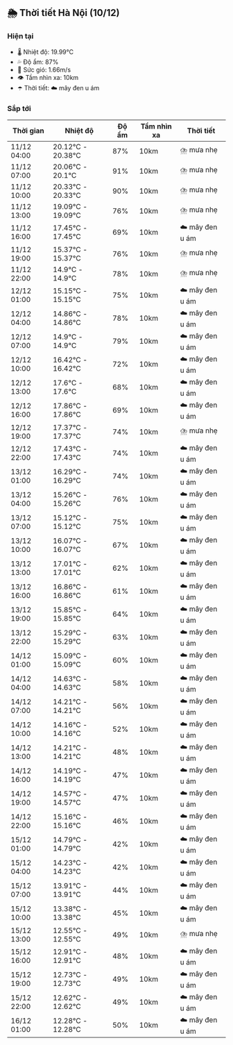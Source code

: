 ## 🌦️ Thời tiết Hà Nội (10/12)

### Hiện tại

- 🌡️ Nhiệt độ: 19.99℃
- 💦 Độ ẩm: 87%
- 💨 Sức gió: 1.66m/s
- 👁️ Tầm nhìn xa: 10km
- ☂️ Thời tiết: ☁️ mây đen u ám

### Sắp tới

| Thời gian | Nhiệt độ | Độ ẩm | Tầm nhìn xa | Thời tiết |
| --- | --- | --- | --- | --- |
| 11/12 04:00 | 20.12℃ - 20.38℃ | 87% | 10km | ⛈️ mưa nhẹ |
| 11/12 07:00 | 20.06℃ - 20.1℃ | 91% | 10km | ⛈️ mưa nhẹ |
| 11/12 10:00 | 20.33℃ - 20.33℃ | 90% | 10km | ⛈️ mưa nhẹ |
| 11/12 13:00 | 19.09℃ - 19.09℃ | 76% | 10km | ⛈️ mưa nhẹ |
| 11/12 16:00 | 17.45℃ - 17.45℃ | 69% | 10km | ☁️ mây đen u ám |
| 11/12 19:00 | 15.37℃ - 15.37℃ | 76% | 10km | ⛈️ mưa nhẹ |
| 11/12 22:00 | 14.9℃ - 14.9℃ | 78% | 10km | ⛈️ mưa nhẹ |
| 12/12 01:00 | 15.15℃ - 15.15℃ | 75% | 10km | ☁️ mây đen u ám |
| 12/12 04:00 | 14.86℃ - 14.86℃ | 78% | 10km | ☁️ mây đen u ám |
| 12/12 07:00 | 14.9℃ - 14.9℃ | 79% | 10km | ☁️ mây đen u ám |
| 12/12 10:00 | 16.42℃ - 16.42℃ | 72% | 10km | ☁️ mây đen u ám |
| 12/12 13:00 | 17.6℃ - 17.6℃ | 68% | 10km | ☁️ mây đen u ám |
| 12/12 16:00 | 17.86℃ - 17.86℃ | 69% | 10km | ☁️ mây đen u ám |
| 12/12 19:00 | 17.37℃ - 17.37℃ | 74% | 10km | ⛈️ mưa nhẹ |
| 12/12 22:00 | 17.43℃ - 17.43℃ | 74% | 10km | ☁️ mây đen u ám |
| 13/12 01:00 | 16.29℃ - 16.29℃ | 74% | 10km | ☁️ mây đen u ám |
| 13/12 04:00 | 15.26℃ - 15.26℃ | 76% | 10km | ☁️ mây đen u ám |
| 13/12 07:00 | 15.12℃ - 15.12℃ | 75% | 10km | ☁️ mây đen u ám |
| 13/12 10:00 | 16.07℃ - 16.07℃ | 67% | 10km | ☁️ mây đen u ám |
| 13/12 13:00 | 17.01℃ - 17.01℃ | 62% | 10km | ☁️ mây đen u ám |
| 13/12 16:00 | 16.86℃ - 16.86℃ | 61% | 10km | ☁️ mây đen u ám |
| 13/12 19:00 | 15.85℃ - 15.85℃ | 64% | 10km | ☁️ mây đen u ám |
| 13/12 22:00 | 15.29℃ - 15.29℃ | 63% | 10km | ☁️ mây đen u ám |
| 14/12 01:00 | 15.09℃ - 15.09℃ | 60% | 10km | ☁️ mây đen u ám |
| 14/12 04:00 | 14.63℃ - 14.63℃ | 58% | 10km | ☁️ mây đen u ám |
| 14/12 07:00 | 14.21℃ - 14.21℃ | 56% | 10km | ☁️ mây đen u ám |
| 14/12 10:00 | 14.16℃ - 14.16℃ | 52% | 10km | ☁️ mây đen u ám |
| 14/12 13:00 | 14.21℃ - 14.21℃ | 48% | 10km | ☁️ mây đen u ám |
| 14/12 16:00 | 14.19℃ - 14.19℃ | 47% | 10km | ☁️ mây đen u ám |
| 14/12 19:00 | 14.57℃ - 14.57℃ | 47% | 10km | ☁️ mây đen u ám |
| 14/12 22:00 | 15.16℃ - 15.16℃ | 46% | 10km | ☁️ mây đen u ám |
| 15/12 01:00 | 14.79℃ - 14.79℃ | 42% | 10km | ☁️ mây đen u ám |
| 15/12 04:00 | 14.23℃ - 14.23℃ | 42% | 10km | ☁️ mây đen u ám |
| 15/12 07:00 | 13.91℃ - 13.91℃ | 44% | 10km | ☁️ mây đen u ám |
| 15/12 10:00 | 13.38℃ - 13.38℃ | 45% | 10km | ☁️ mây đen u ám |
| 15/12 13:00 | 12.55℃ - 12.55℃ | 49% | 10km | ⛈️ mưa nhẹ |
| 15/12 16:00 | 12.91℃ - 12.91℃ | 48% | 10km | ☁️ mây đen u ám |
| 15/12 19:00 | 12.73℃ - 12.73℃ | 49% | 10km | ☁️ mây đen u ám |
| 15/12 22:00 | 12.62℃ - 12.62℃ | 49% | 10km | ☁️ mây đen u ám |
| 16/12 01:00 | 12.28℃ - 12.28℃ | 50% | 10km | ☁️ mây đen u ám |
